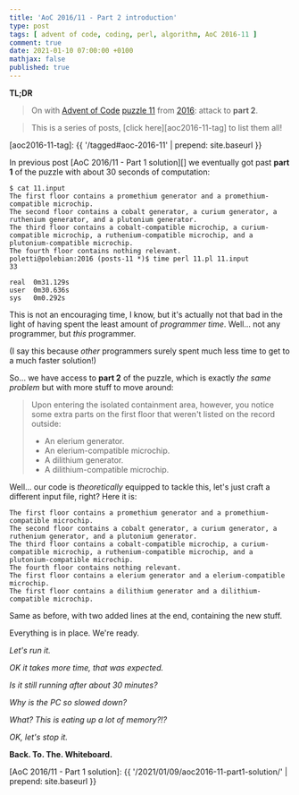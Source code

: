 ```yaml
---
title: 'AoC 2016/11 - Part 2 introduction'
type: post
tags: [ advent of code, coding, perl, algorithm, AoC 2016-11 ]
comment: true
date: 2021-01-10 07:00:00 +0100
mathjax: false
published: true
---
```


**TL;DR**

> On with [Advent of Code][] [puzzle 11][p11] from [2016][aoc2016]: attack to
> **part 2**.

> This is a series of posts, [click here][aoc2016-11-tag] to list them
> all!

[aoc2016-11-tag]: {{ '/tagged#aoc-2016-11' | prepend: site.baseurl }}

In previous post [AoC 2016/11 - Part 1 solution][] we eventually got past
**part 1** of the puzzle with about 30 seconds of computation:

```
$ cat 11.input
The first floor contains a promethium generator and a promethium-compatible microchip.
The second floor contains a cobalt generator, a curium generator, a ruthenium generator, and a plutonium generator.
The third floor contains a cobalt-compatible microchip, a curium-compatible microchip, a ruthenium-compatible microchip, and a plutonium-compatible microchip.
The fourth floor contains nothing relevant.
poletti@polebian:2016 (posts-11 *)$ time perl 11.pl 11.input
33

real  0m31.129s
user  0m30.636s
sys	  0m0.292s
```

This is not an encouraging time, I know, but it's actually not that bad in
the light of having spent the least amount of *programmer time*. Well...
not any programmer, but *this* programmer.

(I say this because *other* programmers surely spent much less time to get
to a much faster solution!)

So... we have access to **part 2** of the puzzle, which is exactly *the
same problem* but with more stuff to move around:

> Upon entering the isolated containment area, however, you notice some
> extra parts on the first floor that weren't listed on the record
> outside:
> - An elerium generator.
> - An elerium-compatible microchip.
> - A dilithium generator.
> - A dilithium-compatible microchip.

Well... our code is *theoretically* equipped to tackle this, let's just
craft a different input file, right? Here it is:

```
The first floor contains a promethium generator and a promethium-compatible microchip.
The second floor contains a cobalt generator, a curium generator, a ruthenium generator, and a plutonium generator.
The third floor contains a cobalt-compatible microchip, a curium-compatible microchip, a ruthenium-compatible microchip, and a plutonium-compatible microchip.
The fourth floor contains nothing relevant.
The first floor contains a elerium generator and a elerium-compatible microchip.
The first floor contains a dilithium generator and a dilithium-compatible microchip.
```

Same as before, with two added lines at the end, containing the new stuff.

Everything is in place. We're ready.

*Let's run it.*

*OK it takes more time, that was expected.*

*Is it still running after about 30 minutes?*

*Why is the PC so slowed down?*

*What? This is eating up a lot of memory?!?*

*OK, let's stop it.*

**Back. To. The. Whiteboard.**


[p11]: https://adventofcode.com/2016/day/11
[aoc2016]: https://adventofcode.com/2016/
[Advent of Code]: https://adventofcode.com/
[Perl]: https://www.perl.org/
[AoC 2016/11 - Part 1 solution]: {{ '/2021/01/09/aoc2016-11-part1-solution/' | prepend: site.baseurl }}
